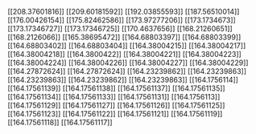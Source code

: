 [[208.37601816]]
[[209.60181592]]
[[192.03855593]]
[[187.56510014]]
[[176.00426154]]
[[175.82462586]]
[[173.97277206]]
[[173.1734673]]
[[173.17346727]]
[[173.17346725]]
[[170.4637656]]
[[168.21260651]]
[[168.2126066]]
[[165.38695472]]
[[164.68803397]]
[[164.68803399]]
[[164.68803402]]
[[164.68803404]]
[[164.38004215]]
[[164.38004217]]
[[164.38004218]]
[[164.3800422]]
[[164.38004221]]
[[164.38004223]]
[[164.38004224]]
[[164.38004226]]
[[164.38004227]]
[[164.38004229]]
[[164.27872624]]
[[164.27872624]]
[[164.23239862]]
[[164.23239863]]
[[164.23239863]]
[[164.23239862]]
[[164.23239863]]
[[164.1756114]]
[[164.17561139]]
[[164.17561138]]
[[164.17561137]]
[[164.17561135]]
[[164.17561134]]
[[164.17561133]]
[[164.17561131]]
[[164.1756113]]
[[164.17561129]]
[[164.17561127]]
[[164.17561126]]
[[164.17561125]]
[[164.17561123]]
[[164.17561122]]
[[164.17561121]]
[[164.17561119]]
[[164.17561118]]
[[164.17561117]]